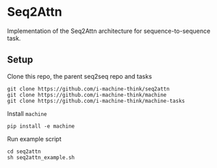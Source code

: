 # Seq2Attn
Implementation of the Seq2Attn architecture for sequence-to-sequence task.

## Setup
Clone this repo, the parent seq2seq repo and tasks
```
git clone https://github.com/i-machine-think/seq2attn
git clone https://github.com/i-machine-think/machine
git clone https://github.com/i-machine-think/machine-tasks
```
Install `machine`
```
pip install -e machine
```
Run example script
```
cd seq2attn
sh seq2attn_example.sh
```